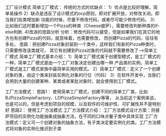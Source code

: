 工厂设计模式
    简单工厂模式：
      传统的方式的优缺点：
        1）优点是比较好理解，简单易操作
        2）缺点是违反了设计模式的ocp原则，即对扩展开放，对修改关闭。即当我们给类增加新
            功能的时候，尽量不修改代码，或者尽可能少修改代码。
        3）比如我们这时要新增加一个Pizza的种类（Cheese披萨），需要修改判断种类的if-else判断.
        4)改进的思路分析
            分析：修改代码可以接受，但是如果我们在其它的地方也有创建Pizza的代码，就意味着，也需要修改，
            而创建Pizza的代码，往往有多处。
        思路：把创建Pizza对象封装到一个类中，这样我们有新的Pizza种类时，只需要修改该类就可，
            其它有创建到Pizza对象的代码就不需要修改了-->简单工厂模式
    简单工厂模式基本介绍：
        1）简单工厂模式属于创建型模式，是工厂模式的一种。简单工厂模式是由一个工厂对象决定创建出哪一种
            产品类的实例。简单工厂模式是工厂模式家族中最简单实用的模式。
        2）简单工厂模式：定义了一个创建对象的类，由这个类来封装实例化对象的行位（代码）
        3）在软件开发中，当我们会用到大量的创建某种、某类或者某批对象时，就会使用到工厂模式。

工厂方法模式：
    思路1：
        使用简单工厂模式，创建不同的简单工厂类，比如BJPizzaSimpleFactory、LDPizzaSimpleFactory等等，
        从当前这个案例来说，也是可以的，但是考虑到项目的规模，以及软件的可维护性、可扩展性并不是特别好
    思路2：
        使用工厂方法模式
    工厂方法模式介绍：
        工厂方法模式设计方案：将披萨项目的实例化功能抽象成抽象方法，在不同的口味点餐子类中具体实现
    工厂方法模式：定义可一个创建对象的抽象方法，有子类决定要实例化的类。工厂方法模式将对象的实例化推迟到子类
